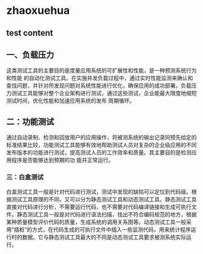 # zhaoxuehua

## test content

## 一、负载压力

   这类测试工具的主要目的是度量应用系统的可扩展性和性能，是一种预测系统行为和性能 的自动化测试工具。在实施并发负载过程中，通过实时性能监测来确认和查找问题，并针对所发现问题对系统性能进行优化，确保应用的成功部署。负载压力测试工具能够对整个企业架构进行测试，通过这些测试，企业能最大限度地缩短测试时间，优化性能和加速应用系统的发布 周期循环。

## 二：功能测试

   通过自动录制、检测和回放用户的应用操作，将被测系统的输出记录同预先给定的标准结果比较，功能测试工具能够有效地帮助测试人员对复杂的企业级应用的不同发布版本的功能进行测试，提高测试人员的工作效率和质量。其主要目的是检测应用程序是否能够达到预期的功 能并正常运行。

### 三：白盒测试

   白盒测试工具一般是针对代码进行测试，测试中发现的缺陷可以定位到代码级。根据测试工具原理的不同，又可以分为静态测试工具和动态测试工具。静态测试工具直接对代码进行分析，不需要运行代码，也不需要对代码编译链接和生成可执行文件。静态测试工具一般是对代码进行语法扫描，找出不符合编码规范的地方，根据某种质量模型评价代码的质量，生成系统的调用关系图等。动态测试工具一般采用“插桩”的方式，在代码生成的可执行文件中插入一些监测代码，用来统计程序运行时的数据。它与静态测试工具最大的不同是动态测试工具要求被测系统实际运行。
